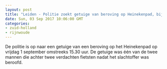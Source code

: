 ```yaml
---
layout: post
title: "Leiden - Politie zoekt getuige van beroving op Heinekenpad, bij viaduct onder A4"
date: Sun, 03 Sep 2017 10:06:00 GMT
categories: 
- zuid-holland 
- rijnwoude 
---
```


De politie is op naar een getuige van een beroving op het Heinekenpad op vrijdag 1 september omstreeks 15.30 uur. De getuige was één van de twee mannen die achter twee verdachten fietsten nadat het slachtoffer was beroofd.
